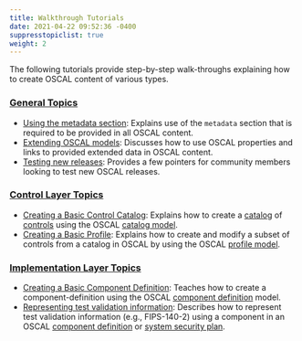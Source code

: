 ```yaml
---
title: Walkthrough Tutorials
date: 2021-04-22 09:52:36 -0400
suppresstopiclist: true
weight: 2
---
```


The following tutorials provide step-by-step walk-throughs explaining how to create OSCAL content of various types.

### [General Topics](general/)

- [Using the metadata section](general/metadata/): Explains use of the `metadata` section that is required to be provided in all OSCAL content.
- [Extending OSCAL models](general/extension/): Discusses how to use OSCAL properties and links to provided extended data in OSCAL content.
- [Testing new releases](general/releases/): Provides a few pointers for community members looking to test new OSCAL releases.

### [Control Layer Topics](control/)

- [Creating a Basic Control Catalog](control/basic-catalog/): Explains how to create a [catalog](/concepts/terminology/#catalog) of [controls](/concepts/terminology/#control) using the OSCAL [catalog model](/concepts/layer/control/catalog/).
- [Creating a Basic Profile](/learn/tutorials/profile/): Explains how to create and modify a subset of controls from a catalog in OSCAL by using the OSCAL [profile model](/concepts/layer/control/profile/).

### [Implementation Layer Topics](implementation/)

- [Creating a Basic Component Definition](implementation/simple-component-definition/): Teaches how to create a component-definition using the OSCAL [component definition](/concepts/layer/implementation/component-definition/) model.
- [Representing test validation information](implementation/validation-modeling/): Describes how to represent test validation information (e.g., FIPS-140-2) using a component in an OSCAL [component definition](/concepts/layer/implementation/component-definition/) or [system security plan](/concepts/layer/implementation/ssp/). 
